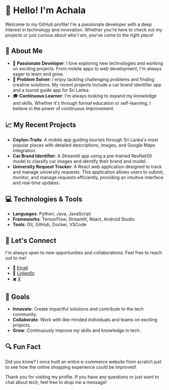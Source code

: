 
# 👋 Hello! I'm Achala

Welcome to my GitHub profile! I'm a passionate developer with a deep interest in technology and innovation. Whether you're here to check out my projects or just curious about who I am, you've come to the right place!

## 🚀 About Me

- 🌟 **Passionate Developer**: I love exploring new technologies and working on exciting projects. From mobile apps to web development, I'm always eager to learn and grow.
- 🧩 **Problem Solver**: I enjoy tackling challenging problems and finding creative solutions. My recent projects include a car brand identifier app and a tourist guide app for Sri Lanka.
- 🎓 **Continuous Learner**: I'm always looking to expand my knowledge and skills. Whether it's through formal education or self-learning, I believe in the power of continuous improvement.

## 📈 My Recent Projects

- **Ceylon-Trails**: A mobile app guiding tourists through Sri Lanka's most popular places with detailed descriptions, images, and Google Maps integration.
- **Car Brand Identifier**: A Streamlit app using a pre-trained ResNet50 model to classify car images and identify their brand and model.
- **University Request Tracker**: A React web application designed to track and manage university requests. This application allows users to submit, monitor, and manage requests efficiently, providing an intuitive interface and real-time updates.

## 💻 Technologies & Tools

- **Languages**: Python, Java, JavaScript
- **Frameworks**: TensorFlow, Streamlit, React, Android Studio
- **Tools**: Git, GitHub, Docker, VSCode

## 🤝 Let's Connect

I'm always open to new opportunities and collaborations. Feel free to reach out to me!

- 📧 [Email](mailto:achala.infogate@gmail.com)
- 💼 [LinkedIn](https://www.linkedin.com/in/achala-wimukthi-7790b911a/)
- ✖️ [X](https://x.com/AchalaWimukthi)

## 🎯 Goals

- **Innovate**: Create impactful solutions and contribute to the tech community.
- **Collaborate**: Work with like-minded individuals and teams on exciting projects.
- **Grow**: Continuously improve my skills and knowledge in tech.

## 🔍 Fun Fact

Did you know? I once built an entire e-commerce website from scratch just to see how the online shopping experience could be improved!

Thank you for visiting my profile. If you have any questions or just want to chat about tech, feel free to drop me a message!
